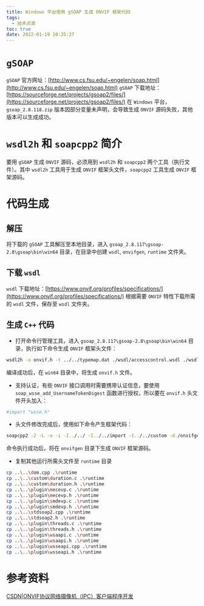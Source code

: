 ```yaml
---
title: Windows 平台使用 gSOAP 生成 ONVIF 框架代码
tags:
  - 技术点滴
toc: true
date: 2022-01-19 10:35:27
---
```

# `gSOAP` 
`gSOAP` 官方网址：[http://www.cs.fsu.edu/~engelen/soap.html](http://www.cs.fsu.edu/~engelen/soap.html)
`gSOAP` 下载地址：[https://sourceforge.net/projects/gsoap2/files/](https://sourceforge.net/projects/gsoap2/files/)
在 `Windows` 平台，`gsoap_2.8.118.zip` 版本因部分变量未声明，会导致生成 `ONVIF` 源码失败，其他版本可以生成成功。

<!--more-->
# `wsdl2h` 和 `soapcpp2` 简介

要用 `gSOAP` 生成 `ONVIF` 源码，必须用到 `wsdl2h` 和 `soapcpp2` 两个工具（执行文件）。其中 `wsdl2h` 工具用于生成 `ONVIF` 框架头文件，`soapcpp2` 工具生成 `ONVIF` 框架源码。

# 代码生成

## 解压
将下载的 `gSOAP` 工具解压至本地目录，进入 `gsoap_2.8.117\gsoap-2.8\gsoap\bin\win64` 目录，在目录中创建 `wsdl`, `onvifgen`, `runtime` 文件夹。 

## 下载 `wsdl`
`wsdl` 下载地址：[https://www.onvif.org/profiles/specifications/](https://www.onvif.org/profiles/specifications/)
根据需要 `ONVIF` 特性下载所需的 `wsdl` 文件，保存至 `wsdl` 文件夹。

## 生成 `C++` 代码
- 打开命令行管理工具，进入 `gsoap_2.8.117\gsoap-2.8\gsoap\bin\win64` 目录，执行如下命令生成 `ONVIF` 框架头文件：
``` bash
wsdl2h -o onvif.h -t ../../typemap.dat ./wsdl/accesscontrol.wsdl ./wsdl/accessrules.wsdl ./wsdl/actionengine.wsdl ./wsdl/advancedsecurity.wsdl ./wsdl/analytics.wsdl ./wsdl/analyticsdevice.wsdl ./wsdl/appmgmt.wsdl ./wsdl/authenticationbehavior.wsdl ./wsdl/bw-2-vs-mod.wsdl ./wsdl/credential.wsdl ./wsdl/deviceio.wsdl ./wsdl/devicemgmt.wsdl ./wsdl/display.wsdl ./wsdl/display2.wsdl ./wsdl/doorcontrol.wsdl ./wsdl/event.wsdl ./wsdl/event-vs.wsdl ./wsdl/federatedsearch.wsdl ./wsdl/imaging.wsdl ./wsdl/media.wsdl ./wsdl/media2.wsdl ./wsdl/provisioning.wsdl ./wsdl/ptz.wsdl ./wsdl/receiver.wsdl ./wsdl/recording.wsdl ./wsdl/replay.wsdl ./wsdl/schedule.wsdl ./wsdl/search.wsdl ./wsdl/security.wsdl ./wsdl/thermal.wsdl ./wsdl/uplink.wsdl
```
编译成功后，在 `win64` 目录中，将生成 `onvif.h` 文件。

- 支持认证，有些 `ONVIF` 接口调用时需要携带认证信息，要使用 `soap_wsse_add_UsernameTokenDigest` 函数进行授权，所以要在 `onvif.h` 头文件开头加入：
``` bash
#import "wsse.h"
```

- 头文件修改完成后，使用如下命令产生框架代码：
``` bash
soapcpp2 -2 -L -x -i -I../../ -I../../import -I../../custom -d./onvifgen onvif.h
```
命令执行成功后，将在 `onvifgen` 目录下生成 `ONVIF` 框架源码。

- 复制其他运行所需头文件至 `runtime` 目录
``` bash
cp ..\..\dom.cpp .\runtime
cp ..\..\custom\duration.c .\runtime
cp ..\..\custom\duration.h .\runtime
cp ..\..\plugin\mecevp.c .\runtime
cp ..\..\plugin\mecevp.h .\runtime
cp ..\..\plugin\smdevp.c .\runtime
cp ..\..\plugin\smdevp.h .\runtime
cp ..\..\stdsoap2.cpp .\runtime
cp ..\..\stdsoap2.h .\runtime
cp ..\..\plugin\threads.c .\runtime
cp ..\..\plugin\threads.h .\runtime
cp ..\..\plugin\wsaapi.c .\runtime
cp ..\..\plugin\wsaapi.h .\runtime
cp ..\..\plugin\wsseapi.cpp .\runtime
cp ..\..\plugin\wsseapi.h .\runtime
```

# 参考资料
[CSDN|ONVIF协议网络摄像机（IPC）客户端程序开发](https://blog.csdn.net/benkaoya/article/details/72424335)